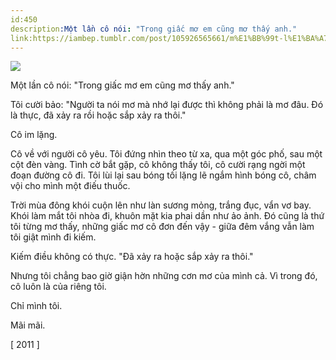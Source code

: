 ```yaml
---
id:450
description:Một lần cô nói: "Trong giấc mơ em cũng mơ thấy anh."
link:https://iambep.tumblr.com/post/105926565661/m%E1%BB%99t-l%E1%BA%A7n-c%C3%B4-n%C3%B3i-trong-gi%E1%BA%A5c-m%C6%A1-em-c%C5%A9ng-m%C6%A1-th%E1%BA%A5y
---
```


![](https://64.media.tumblr.com/6bf9f1c3a5360524c51a79ae3b6881a9/tumblr_nh0mcdBagg1u3a9rjo1_500.jpg)

Một lần cô nói: "Trong giấc mơ em cũng mơ thấy anh."

Tôi cười bảo: "Người ta nói mơ mà nhớ lại được thì không phải là mơ đâu.
Đó là thực, đã xảy ra rồi hoặc sắp xảy ra thôi."

Cô im lặng.

Cô về với người cô yêu. Tôi đứng nhìn theo từ xa, qua một góc phố, sau một
cột đèn vàng. Tình cờ bắt gặp, cô không thấy tôi, cô cười rạng ngời một
đoạn đường cô đi. Tôi lùi lại sau bóng tối lặng lẽ ngắm hình bóng cô, châm
vội cho mình một điếu thuốc.

Trời mùa đông khói cuộn lên như làn sương mỏng, trắng đục, vẩn vơ bay. Khói
làm mắt tôi nhòa đi, khuôn mặt kia phai dần như ảo ảnh. Đó cũng là thứ tôi
từng mơ thấy, những giấc mơ cô đơn đến vậy - giữa đêm vắng vẫn làm tôi giật
mình đi kiếm.

Kiếm điều không có thực. "Đã xảy ra hoặc sắp xảy ra thôi."

Nhưng tôi chẳng bao giờ giận hờn những cơn mơ của mình cả. Vì trong đó,
cô luôn là của riêng tôi.

Chỉ mình tôi.

Mãi mãi.

[ 2011 ]